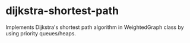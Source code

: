 # dijkstra-shortest-path
Implements Dijkstra's shortest path algorithm in WeightedGraph class by using priority queues/heaps.
